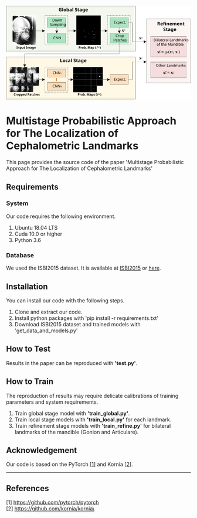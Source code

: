 <p align="center"> <img src="./images/mpa.svg" width="800" /> </p>

Multistage Probabilistic Approach for The Localization of Cephalometric Landmarks
======================
This page provides the source code of the paper 
'Multistage Probabilistic Approach for The Localization of Cephalometric Landmarks'  

## Requirements

### System
Our code requires the following environment.
  1. Ubuntu 18.04 LTS
  2. Cuda 10.0 or higher
  3. Python 3.6

### Database
We used the ISBI2015 dataset.
It is available at [ISBI2015](http://www-o.ntust.edu.tw/~cweiwang/ISBI2015/challenge1/) or
[here](https://drive.google.com/file/d/1eDIYn_cXtPy8RpR16sNpDM4murmvVa69/view?usp=sharing).

## Installation
You can install our code with the following steps.
1. Clone and extract our code. 
2. Install python packages with 'pip install -r requirements.txt'
3. Download ISBI2015 dataset and trained models with 'get_data_and_models.py'

## How to Test
Results in the paper can be reproduced with **'test.py'**.

## How to Train
The reproduction of results may require delicate calibrations of training parameters and system requirements.
1. Train global stage model with **'train_global.py'**.
2. Train local stage models with **'train_local.py'** for each landmark.
3. Train refinement stage models with **'train_refine.py'** for bilateral landmarks of the mandible (Gonion and Articulare).

## Acknowledgement
Our code is based on the PyTorch [[1](#ref-1)] and Kornia [[2](#ref-2)]. 
****
## References
<a name="ref-1"></a>[1] https://github.com/pytorch/pytorch \
<a name="ref-2"></a>[2] https://github.com/kornia/kornia\
